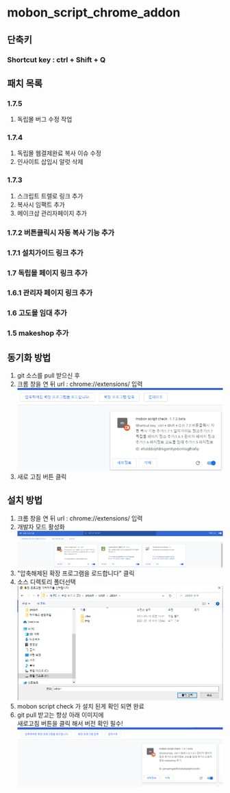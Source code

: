 # mobon_script_chrome_addon
## 단축키  
### Shortcut key : ctrl + Shift + Q
## 패치 목록
### 1.7.5
   1. 독립몰 버그 수정 작업
### 1.7.4 
   1. 독립몰 웹결제완료 복사 이슈 수정 
   2. 인사이트 삽입시 알럿 삭제
### 1.7.3 
   1. 스크립트 트렐로 링크 추가 
   2. 복사시 임팩트 추가
   3. 메이크샵 관리자페이지 추가
### 1.7.2 버튼클릭시 자동 복사 기능 추가
### 1.7.1 설치가이드 링크 추가
### 1.7 독립몰 페이지 링크 추가
### 1.6.1 관리자 페이지 링크 추가
### 1.6 고도몰 임대 추가
### 1.5 makeshop 추가

## 동기화 방법
1. git 소스를 pull 받으신 후
2. 크롬 창을 연 뒤 url : chrome://extensions/ 입력
![img.png](img/img4.png)
3. 새로 고침 버튼 클릭

## 설치 방법
1. 크롬 창을 연 뒤 url : chrome://extensions/ 입력
2. 개발자 모드 활성화
   ![img.png](img/img.png)
3. "압축해제된 확장 프로그램을 로드합니다" 클릭
4. 소스 디렉토리 폴더선택
   ![img.png](img/img2.png)
5. mobon script check 가 설치 된게 확인 되면 완료
6. git pull 받고는 항상 아래 이미지에   
   새로고침 버튼을 클릭 해서 버전 확인 필수!
   ![img.png](img/img3.png)
   